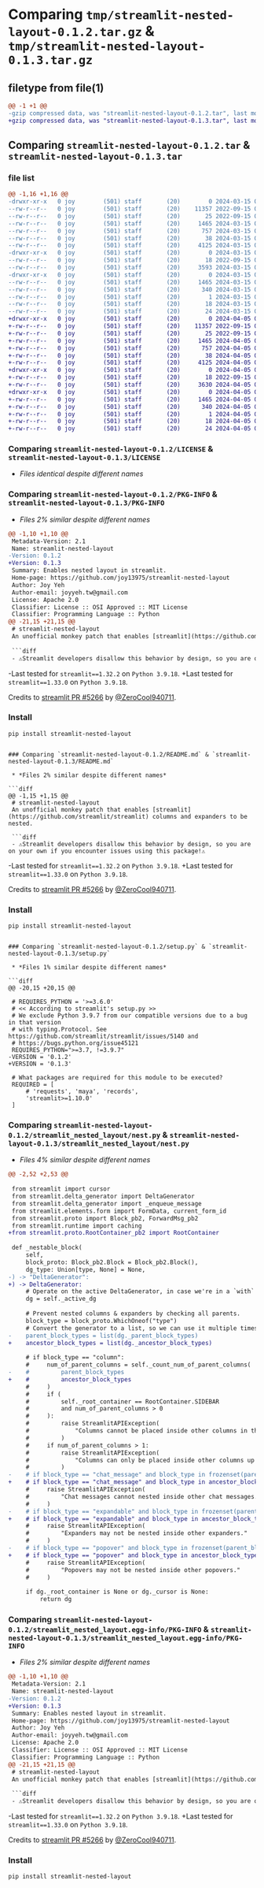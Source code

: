 # Comparing `tmp/streamlit-nested-layout-0.1.2.tar.gz` & `tmp/streamlit-nested-layout-0.1.3.tar.gz`

## filetype from file(1)

```diff
@@ -1 +1 @@
-gzip compressed data, was "streamlit-nested-layout-0.1.2.tar", last modified: Fri Mar 15 03:36:00 2024, max compression
+gzip compressed data, was "streamlit-nested-layout-0.1.3.tar", last modified: Fri Apr  5 09:27:55 2024, max compression
```

## Comparing `streamlit-nested-layout-0.1.2.tar` & `streamlit-nested-layout-0.1.3.tar`

### file list

```diff
@@ -1,16 +1,16 @@
-drwxr-xr-x   0 joy        (501) staff       (20)        0 2024-03-15 03:36:00.263794 streamlit-nested-layout-0.1.2/
--rw-r--r--   0 joy        (501) staff       (20)    11357 2022-09-15 07:05:04.000000 streamlit-nested-layout-0.1.2/LICENSE
--rw-r--r--   0 joy        (501) staff       (20)       25 2022-09-15 07:03:39.000000 streamlit-nested-layout-0.1.2/MANIFEST.in
--rw-r--r--   0 joy        (501) staff       (20)     1465 2024-03-15 03:36:00.263562 streamlit-nested-layout-0.1.2/PKG-INFO
--rw-r--r--   0 joy        (501) staff       (20)      757 2024-03-15 03:28:40.000000 streamlit-nested-layout-0.1.2/README.md
--rw-r--r--   0 joy        (501) staff       (20)       38 2024-03-15 03:36:00.263861 streamlit-nested-layout-0.1.2/setup.cfg
--rw-r--r--   0 joy        (501) staff       (20)     4125 2024-03-15 03:35:41.000000 streamlit-nested-layout-0.1.2/setup.py
-drwxr-xr-x   0 joy        (501) staff       (20)        0 2024-03-15 03:36:00.262298 streamlit-nested-layout-0.1.2/streamlit_nested_layout/
--rw-r--r--   0 joy        (501) staff       (20)       18 2022-09-15 07:53:19.000000 streamlit-nested-layout-0.1.2/streamlit_nested_layout/__init__.py
--rw-r--r--   0 joy        (501) staff       (20)     3593 2024-03-15 03:21:13.000000 streamlit-nested-layout-0.1.2/streamlit_nested_layout/nest.py
-drwxr-xr-x   0 joy        (501) staff       (20)        0 2024-03-15 03:36:00.263294 streamlit-nested-layout-0.1.2/streamlit_nested_layout.egg-info/
--rw-r--r--   0 joy        (501) staff       (20)     1465 2024-03-15 03:36:00.000000 streamlit-nested-layout-0.1.2/streamlit_nested_layout.egg-info/PKG-INFO
--rw-r--r--   0 joy        (501) staff       (20)      340 2024-03-15 03:36:00.000000 streamlit-nested-layout-0.1.2/streamlit_nested_layout.egg-info/SOURCES.txt
--rw-r--r--   0 joy        (501) staff       (20)        1 2024-03-15 03:36:00.000000 streamlit-nested-layout-0.1.2/streamlit_nested_layout.egg-info/dependency_links.txt
--rw-r--r--   0 joy        (501) staff       (20)       18 2024-03-15 03:36:00.000000 streamlit-nested-layout-0.1.2/streamlit_nested_layout.egg-info/requires.txt
--rw-r--r--   0 joy        (501) staff       (20)       24 2024-03-15 03:36:00.000000 streamlit-nested-layout-0.1.2/streamlit_nested_layout.egg-info/top_level.txt
+drwxr-xr-x   0 joy        (501) staff       (20)        0 2024-04-05 09:27:55.409889 streamlit-nested-layout-0.1.3/
+-rw-r--r--   0 joy        (501) staff       (20)    11357 2022-09-15 07:05:04.000000 streamlit-nested-layout-0.1.3/LICENSE
+-rw-r--r--   0 joy        (501) staff       (20)       25 2022-09-15 07:03:39.000000 streamlit-nested-layout-0.1.3/MANIFEST.in
+-rw-r--r--   0 joy        (501) staff       (20)     1465 2024-04-05 09:27:55.409614 streamlit-nested-layout-0.1.3/PKG-INFO
+-rw-r--r--   0 joy        (501) staff       (20)      757 2024-04-05 09:27:40.000000 streamlit-nested-layout-0.1.3/README.md
+-rw-r--r--   0 joy        (501) staff       (20)       38 2024-04-05 09:27:55.409947 streamlit-nested-layout-0.1.3/setup.cfg
+-rw-r--r--   0 joy        (501) staff       (20)     4125 2024-04-05 09:20:22.000000 streamlit-nested-layout-0.1.3/setup.py
+drwxr-xr-x   0 joy        (501) staff       (20)        0 2024-04-05 09:27:55.408424 streamlit-nested-layout-0.1.3/streamlit_nested_layout/
+-rw-r--r--   0 joy        (501) staff       (20)       18 2022-09-15 07:53:19.000000 streamlit-nested-layout-0.1.3/streamlit_nested_layout/__init__.py
+-rw-r--r--   0 joy        (501) staff       (20)     3630 2024-04-05 09:19:54.000000 streamlit-nested-layout-0.1.3/streamlit_nested_layout/nest.py
+drwxr-xr-x   0 joy        (501) staff       (20)        0 2024-04-05 09:27:55.409335 streamlit-nested-layout-0.1.3/streamlit_nested_layout.egg-info/
+-rw-r--r--   0 joy        (501) staff       (20)     1465 2024-04-05 09:27:55.000000 streamlit-nested-layout-0.1.3/streamlit_nested_layout.egg-info/PKG-INFO
+-rw-r--r--   0 joy        (501) staff       (20)      340 2024-04-05 09:27:55.000000 streamlit-nested-layout-0.1.3/streamlit_nested_layout.egg-info/SOURCES.txt
+-rw-r--r--   0 joy        (501) staff       (20)        1 2024-04-05 09:27:55.000000 streamlit-nested-layout-0.1.3/streamlit_nested_layout.egg-info/dependency_links.txt
+-rw-r--r--   0 joy        (501) staff       (20)       18 2024-04-05 09:27:55.000000 streamlit-nested-layout-0.1.3/streamlit_nested_layout.egg-info/requires.txt
+-rw-r--r--   0 joy        (501) staff       (20)       24 2024-04-05 09:27:55.000000 streamlit-nested-layout-0.1.3/streamlit_nested_layout.egg-info/top_level.txt
```

### Comparing `streamlit-nested-layout-0.1.2/LICENSE` & `streamlit-nested-layout-0.1.3/LICENSE`

 * *Files identical despite different names*

### Comparing `streamlit-nested-layout-0.1.2/PKG-INFO` & `streamlit-nested-layout-0.1.3/PKG-INFO`

 * *Files 2% similar despite different names*

```diff
@@ -1,10 +1,10 @@
 Metadata-Version: 2.1
 Name: streamlit-nested-layout
-Version: 0.1.2
+Version: 0.1.3
 Summary: Enables nested layout in streamlit.
 Home-page: https://github.com/joy13975/streamlit-nested-layout
 Author: Joy Yeh
 Author-email: joyyeh.tw@gmail.com
 License: Apache 2.0
 Classifier: License :: OSI Approved :: MIT License
 Classifier: Programming Language :: Python
@@ -21,15 +21,15 @@
 # streamlit-nested-layout
 An unofficial monkey patch that enables [streamlit](https://github.com/streamlit/streamlit) columns and expanders to be nested.
 
 ```diff
 - ⚠️Streamlit developers disallow this behavior by design, so you are on your own if you encounter issues using this package!⚠️
 ```
 
-Last tested for `streamlit==1.32.2` on `Python 3.9.18`.
+Last tested for `streamlit==1.33.0` on `Python 3.9.18`.
 
 Credits to [streamlit PR #5266](https://github.com/streamlit/streamlit/pull/5266) by [@ZeroCool940711](https://github.com/ZeroCool940711).
 
 ### Install
 ```
 pip install streamlit-nested-layout
 ```
```

### Comparing `streamlit-nested-layout-0.1.2/README.md` & `streamlit-nested-layout-0.1.3/README.md`

 * *Files 2% similar despite different names*

```diff
@@ -1,15 +1,15 @@
 # streamlit-nested-layout
 An unofficial monkey patch that enables [streamlit](https://github.com/streamlit/streamlit) columns and expanders to be nested.
 
 ```diff
 - ⚠️Streamlit developers disallow this behavior by design, so you are on your own if you encounter issues using this package!⚠️
 ```
 
-Last tested for `streamlit==1.32.2` on `Python 3.9.18`.
+Last tested for `streamlit==1.33.0` on `Python 3.9.18`.
 
 Credits to [streamlit PR #5266](https://github.com/streamlit/streamlit/pull/5266) by [@ZeroCool940711](https://github.com/ZeroCool940711).
 
 ### Install
 ```
 pip install streamlit-nested-layout
 ```
```

### Comparing `streamlit-nested-layout-0.1.2/setup.py` & `streamlit-nested-layout-0.1.3/setup.py`

 * *Files 1% similar despite different names*

```diff
@@ -20,15 +20,15 @@
 
 # REQUIRES_PYTHON = '>=3.6.0'
 # << According to streamlit's setup.py >>
 # We exclude Python 3.9.7 from our compatible versions due to a bug in that version
 # with typing.Protocol. See https://github.com/streamlit/streamlit/issues/5140 and
 # https://bugs.python.org/issue45121
 REQUIRES_PYTHON=">=3.7, !=3.9.7"
-VERSION = '0.1.2'
+VERSION = '0.1.3'
 
 # What packages are required for this module to be executed?
 REQUIRED = [
     # 'requests', 'maya', 'records',
     'streamlit>=1.10.0'
 ]
```

### Comparing `streamlit-nested-layout-0.1.2/streamlit_nested_layout/nest.py` & `streamlit-nested-layout-0.1.3/streamlit_nested_layout/nest.py`

 * *Files 4% similar despite different names*

```diff
@@ -2,52 +2,53 @@
 
 from streamlit import cursor
 from streamlit.delta_generator import DeltaGenerator
 from streamlit.delta_generator import _enqueue_message
 from streamlit.elements.form import FormData, current_form_id
 from streamlit.proto import Block_pb2, ForwardMsg_pb2
 from streamlit.runtime import caching
+from streamlit.proto.RootContainer_pb2 import RootContainer
 
 def _nestable_block(
     self,
     block_proto: Block_pb2.Block = Block_pb2.Block(),
     dg_type: Union[type, None] = None,
-) -> "DeltaGenerator":
+) -> DeltaGenerator:
     # Operate on the active DeltaGenerator, in case we're in a `with` block.
     dg = self._active_dg
 
     # Prevent nested columns & expanders by checking all parents.
     block_type = block_proto.WhichOneof("type")
     # Convert the generator to a list, so we can use it multiple times.
-    parent_block_types = list(dg._parent_block_types)
+    ancestor_block_types = list(dg._ancestor_block_types)
 
     # if block_type == "column":
     #     num_of_parent_columns = self._count_num_of_parent_columns(
-    #         parent_block_types
+    #         ancestor_block_types
     #     )
     #     if (
     #         self._root_container == RootContainer.SIDEBAR
     #         and num_of_parent_columns > 0
     #     ):
     #         raise StreamlitAPIException(
     #             "Columns cannot be placed inside other columns in the sidebar. This is only possible in the main area of the app."
     #         )
     #     if num_of_parent_columns > 1:
     #         raise StreamlitAPIException(
     #             "Columns can only be placed inside other columns up to one level of nesting."
     #         )
-    # if block_type == "chat_message" and block_type in frozenset(parent_block_types):
+    # if block_type == "chat_message" and block_type in ancestor_block_types:
     #     raise StreamlitAPIException(
     #         "Chat messages cannot nested inside other chat messages."
     #     )
-    # if block_type == "expandable" and block_type in frozenset(parent_block_types):
+    # if block_type == "expandable" and block_type in ancestor_block_types:
     #     raise StreamlitAPIException(
     #         "Expanders may not be nested inside other expanders."
     #     )
-    # if block_type == "popover" and block_type in frozenset(parent_block_types):
+    # if block_type == "popover" and block_type in ancestor_block_types:
     #     raise StreamlitAPIException(
     #         "Popovers may not be nested inside other popovers."
     #     )
 
     if dg._root_container is None or dg._cursor is None:
         return dg
```

### Comparing `streamlit-nested-layout-0.1.2/streamlit_nested_layout.egg-info/PKG-INFO` & `streamlit-nested-layout-0.1.3/streamlit_nested_layout.egg-info/PKG-INFO`

 * *Files 2% similar despite different names*

```diff
@@ -1,10 +1,10 @@
 Metadata-Version: 2.1
 Name: streamlit-nested-layout
-Version: 0.1.2
+Version: 0.1.3
 Summary: Enables nested layout in streamlit.
 Home-page: https://github.com/joy13975/streamlit-nested-layout
 Author: Joy Yeh
 Author-email: joyyeh.tw@gmail.com
 License: Apache 2.0
 Classifier: License :: OSI Approved :: MIT License
 Classifier: Programming Language :: Python
@@ -21,15 +21,15 @@
 # streamlit-nested-layout
 An unofficial monkey patch that enables [streamlit](https://github.com/streamlit/streamlit) columns and expanders to be nested.
 
 ```diff
 - ⚠️Streamlit developers disallow this behavior by design, so you are on your own if you encounter issues using this package!⚠️
 ```
 
-Last tested for `streamlit==1.32.2` on `Python 3.9.18`.
+Last tested for `streamlit==1.33.0` on `Python 3.9.18`.
 
 Credits to [streamlit PR #5266](https://github.com/streamlit/streamlit/pull/5266) by [@ZeroCool940711](https://github.com/ZeroCool940711).
 
 ### Install
 ```
 pip install streamlit-nested-layout
 ```
```

